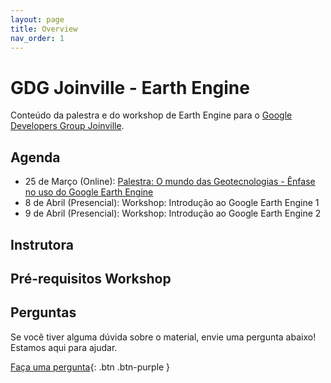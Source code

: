 ```yaml
---
layout: page
title: Overview
nav_order: 1
---
```


# GDG Joinville - Earth Engine

Conteúdo da palestra e do workshop de Earth Engine para o [Google Developers Group Joinville](https://gdg.community.dev/gdg-joinville/).

## Agenda

- 25 de Março (Online): [Palestra: O mundo das Geotecnologias - Ênfase no uso do Google Earth Engine](https://gdg.community.dev/events/details/google-gdg-joinville-presents-palestra-o-mundo-das-geotecnologias-enfase-no-uso-do-google-earth-engine/)
- 8 de Abril (Presencial): Workshop: Introdução ao Google Earth Engine 1
- 9 de Abril (Presencial): Workshop: Introdução ao Google Earth Engine 2

## Instrutora



## Pré-requisitos Workshop

## Perguntas

Se você tiver alguma dúvida sobre o material, envie uma pergunta abaixo! Estamos aqui para ajudar.

[Faça uma pergunta](https://docs.google.com/forms/d/e/1FAIpQLSdo8HM8EmUQ4Qia1oH2NFf5G8VxVFgCHlI4oR_92UF9vi_aJQ/viewform?usp=sharing){: .btn .btn-purple }

